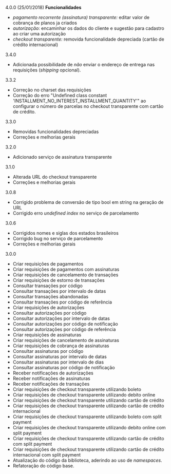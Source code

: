 4.0.0 (25/01/2018)
**Funcionalidades**
- *pagamento recorrente (assinatura) transparente:* editar valor de cobrança de planos ja criados
- *autorização*: encaminhar os dados do cliente e sugestão para cadastro ao criar uma autorização
- *checkout transparente:* removida funcionalidade depreciada (cartão de crédito internacional)

3.4.0
- Adicionada possibilidade de *não* enviar o endereço de entrega nas requisições (*shipping* opcional).

3.3.2
- Correção no charset das requisições
- Correção do erro "Undefined class constant 'INSTALLMENT_NO_INTEREST_INSTALLMENT_QUANTITY'" ao configurar o número de parcelas no checkout transparente com cartão de crédito.

3.3.0
- Removidas funcionalidades depreciadas
- Correções e melhorias gerais

3.2.0
- Adicionado serviço de assinatura transparente

3.1.0
- Alterada URL do checkout transparente
- Correções e melhorias gerais

3.0.8
- Corrigido problema de conversão de tipo bool em string na geração de URL
- Corrigido erro *undefined index* no serviço de parcelamento

3.0.6
- Corrigidos nomes e siglas dos estados brasileiros
- Corrigido bug no serviço de parcelamento
- Correções e melhorias gerais

3.0.0
 - Criar requisições de pagamentos
 - Criar requisições de pagamentos com assinaturas
 - Criar requisições de cancelamento de transações
 - Criar requisições de estorno de transações
 - Consultar transações por código
 - Consultar transações por intervalo de datas
 - Consultar transações abandonadas
 - Consultar transações por código de referência
 - Criar requisições de autorizações
 - Consultar autorizações por código
 - Consultar autorizações por intervalo de datas
 - Consultar autorizações por código de notificação
 - Consultar autorizações por código de referência 
 - Criar requisições de assinaturas
 - Criar requisições de cancelamento de assinaturas
 - Criar requisições de cobrança de assinaturas
 - Consultar assinaturas por código
 - Consultar assinaturas por intervalo de datas
 - Consultar assinaturas por intervalo de dias
 - Consultar assinaturas por código de notificação
 - Receber notificações de autorizações
 - Receber notificações de assinaturas
 - Receber notificações de transações
 - Criar requisições de checkout transparente utilizando boleto
 - Criar requisições de checkout transparente utilizando debito online
 - Criar requisições de checkout transparente utilizando cartão de crédito
 - Criar requisições de checkout transparente utilizando cartão de crédito internacional
 - Criar requisições de checkout transparente utilizando boleto com split payment
 - Criar requisições de checkout transparente utilizando debito online com split payment
 - Criar requisições de checkout transparente utilizando cartão de crédito com split payment
 - Criar requisições de checkout transparente utilizando cartão de crédito internacional com split payment
 - Atualização do código da biblioteca, aderindo ao uso de *namespaces*.
 - Refatoração do código base.

